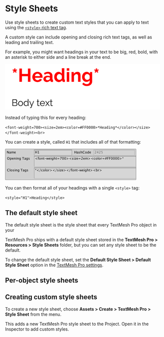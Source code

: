 # Style Sheets

Use style sheets to create custom text styles that you can apply to text using the [`<style>` rich text tag](RichTextStyle.md).

A custom style can include opening and closing rich text tags, as well as leading and trailing text.

For example, you might want headings in your text to be big, red, bold, with an asterisk to either side and a line break at the end.

![Example image](../images/TMP_StyleSheets_ExampleHeading_Render.png)

Instead of typing this for every heading:

`<font-weight=700><size=2em><color=#FF0000>*Heading*</color></size></font-weight><br>`

You can create a style, called `H1` that includes all of that formatting:

![Example image](../images/TMP_StyleSheets_ExampleHeading_Inspector.png)

You can then format all of your headings with a single `<style>` tag:

`<style="H1">Heading</style>`


## The default style sheet

The default style sheet is the style sheet that every TextMesh Pro object in your

TextMesh Pro ships with a default style sheet stored in the **TextMesh Pro > Resources > Style Sheets** folder, but you can set any style sheet to be the default.

To change the default style sheet, set the **Default Style Sheet > Default Style Sheet** option in the [TextMesh Pro settings](Settings.md).

## Per-object style sheets



## Creating custom style sheets

To create a new style sheet, choose **Assets > Create  > TextMesh Pro > Style Sheet** from the menu.

This adds a new TextMesh Pro style sheet to the Project. Open it in the Inspector to add custom styles.
